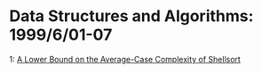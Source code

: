 # Data Structures and Algorithms: 1999/6/01-07  
1: [A Lower Bound on the Average-Case Complexity of Shellsort](https://doi.org/10.48550/arXiv.cs/9906008)  